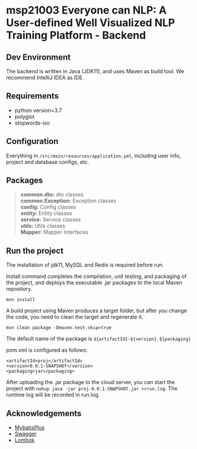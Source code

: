 # msp21003 Everyone can NLP: A User-defined Well Visualized NLP Training Platform - Backend


## Dev Environment

The backend is written in Java (JDK11), and uses Maven as build tool. We recommend IntelliJ IDEA as IDE.

## Requirements
* python version=3.7
* polyglot
* stopwords-iso

## Configuration

Everything in `/src/main/resources/application.yml`, including user info, project and database configs, etc.

## Packages

> **common.dto:** dto classes  
> **common.Exception:** Exception classes  
> **config:** Config classes  
> **entity:** Entity classes    
> **service:** Service classes  
> **utils:** Utils classes  
> **Mapper:** Mapper Interfaces

## Run the project

The installation of jdk11, MySQL and Redis is required before run.

Install command completes the compilation, unit testing, and packaging of the project, and deploys the executable .jar packages to the local Maven repository.

`mvn install`

A build project using Maven produces a target folder, but after you change the code, you need to clean the target and regenerate it.

`mvn clean package -Dmaven.test.skip=true`

The default name of the package is `${artifactId}-${version}.${packaging}`

pom.xml is configured as follows:

```
<artifactId>proj</artifactId>
<version>0.0.1-SNAPSHOT</version>
<packaging>jar</packaging>
```

After uploading the .jar package to the cloud server, you can start the project with `nohup java -jar proj-0.0.1-SNAPSHOT.jar >>run.log`. The runtime log will be recorded in run.log.

## Acknowledgements

- [MybatisPlus](https://github.com/baomidou/mybatis-plus)
- [Swagger](https://github.com/swagger-api)
- [Lombok](https://github.com/rzwitserloot)

